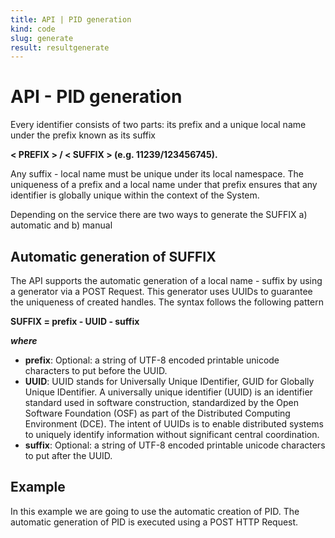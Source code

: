 ```yaml
---
title: API | PID generation
kind: code
slug: generate
result: resultgenerate
---
```


# API - PID generation

Every identifier consists of two parts: its prefix and a unique local name under the prefix known as its suffix

<span class="txtcenter"><strong>
< PREFIX > / < SUFFIX > (e.g. 11239/123456745).
</strong></span>

Any suffix - local name must be unique under its local namespace. The uniqueness of a prefix and a local name under that prefix ensures that any identifier is globally unique within the context of the System.


Depending on the service there are two ways to generate the SUFFIX a) automatic and b) manual


## Automatic generation of SUFFIX

The API supports the automatic generation of a local name - suffix by using a generator via a POST Request. This generator uses UUIDs to guarantee the uniqueness of created handles. The syntax follows the following pattern

<span class="txtcenter"><strong>SUFFIX = prefix - UUID - suffix </strong></span>

***where***

- **prefix**: Optional: a string of UTF-8 encoded printable unicode characters to put before the UUID.
- **UUID**: UUID stands for Universally Unique IDentifier, GUID for Globally Unique IDentifier. A universally unique identifier (UUID) is an identifier standard used in software construction, standardized by the Open Software Foundation (OSF) as part of the Distributed Computing Environment (DCE). The intent of UUIDs is to enable distributed systems to uniquely identify information without significant central coordination.
- **suffix**: Optional: a string of UTF-8 encoded printable unicode characters to put after the UUID.


## Example

In this example we are going to use the automatic creation of PID. The automatic generation of PID is executed using a POST HTTP Request.



